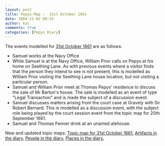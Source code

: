 ```yaml
---
layout: post
title: Pepys-Map :  31st October 1661
date: 2004-11-02 09:35
author: kal
comments: true
categories: [Pepys Diary]
---
```

The events modelled for <a href="http://www.pepysdiary.com/archive/1661/10/31/index.php">31st October 1661</a> are as follows:
<ul><li>Samuel works at the Navy Office</li><li>While Samuel is at the Navy Office, William Prior calls on Pepys at his home on Seething Lane. As with previous events where a visitor finds that the person they intend to see is not present, this is modelled as William Prior visiting the Seething Lane house location, but not visiting a particular person.</li><li>Samuel and William Prior meet at Thomas Pepys' residence to discuss the sale of Mr Barton's house. The sale is modelled as an event of type "Legal Transaction" and is made the subject of a discussion event.</li><li>Samuel discusses matters arising from the court case at Gravely with Sir Robert Bernard. This is modelled as a discussion event, with the subject role being played by the court session event from the topic map for 20th September 1661.</li><li>Samuel and Thomas Fenner drink at an unamed alehouse.</li></ul>

<!--more-->
New and updated topic maps:
<a href="http://www.techquila.com/blog/archives/16611031.ltm">Topic map for 31st October 1661.</a>
<a href="http://www.techquila.com/blog/archives/pepys-diary-artifacts.ltm">Artifacts in the diary.</a>
<a href="http://www.techquila.com/blog/archives/pepys-diary-people.ltm">People in the diary.</a>
<a href="http://www.techquila.com/blog/archives/pepys-diary-places.ltm">Places in the diary.</a>

